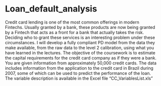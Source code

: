 # Loan_default_analysis
Credit card lending is one of the most common offerings in modern Fintechs. Usually granted by a
bank, these products are now being granted by a Fintech that acts as a front for a bank that actually
takes the risk. Deciding who to grant these services is an interesting problem under these
circumstances.
I will develop a fully compliant PD model from the data they make available,
from the raw data to the level 2 calibration, using what you have learned in the lectures. The
objective of the coursework is to estimate the capital requirements for the credit card company as
if they were a bank.
You are given information from approximately 50,000 credit cards. The data includes information
from the application to the credit card in Brazil during 2007, some of which can be used to predict
the performance of the loan. The variable description is available in the Excel file
“CC_VariablesList.xls”
